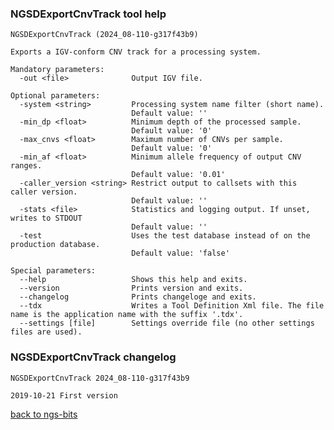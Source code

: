 ### NGSDExportCnvTrack tool help
	NGSDExportCnvTrack (2024_08-110-g317f43b9)
	
	Exports a IGV-conform CNV track for a processing system.
	
	Mandatory parameters:
	  -out <file>              Output IGV file.
	
	Optional parameters:
	  -system <string>         Processing system name filter (short name).
	                           Default value: ''
	  -min_dp <float>          Minimum depth of the processed sample.
	                           Default value: '0'
	  -max_cnvs <float>        Maximum number of CNVs per sample.
	                           Default value: '0'
	  -min_af <float>          Minimum allele frequency of output CNV ranges.
	                           Default value: '0.01'
	  -caller_version <string> Restrict output to callsets with this caller version.
	                           Default value: ''
	  -stats <file>            Statistics and logging output. If unset, writes to STDOUT
	                           Default value: ''
	  -test                    Uses the test database instead of on the production database.
	                           Default value: 'false'
	
	Special parameters:
	  --help                   Shows this help and exits.
	  --version                Prints version and exits.
	  --changelog              Prints changeloge and exits.
	  --tdx                    Writes a Tool Definition Xml file. The file name is the application name with the suffix '.tdx'.
	  --settings [file]        Settings override file (no other settings files are used).
	
### NGSDExportCnvTrack changelog
	NGSDExportCnvTrack 2024_08-110-g317f43b9
	
	2019-10-21 First version
[back to ngs-bits](https://github.com/imgag/ngs-bits)